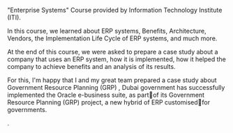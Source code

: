  "Enterprise Systems" Course provided by Information Technology Institute (ITI).

In this course, we learned about ERP systems, Benefits, Architecture, Vendors, the Implementation Life Cycle of ERP systems, and much more.

At the end of this course, we were asked to prepare a case study about a company that uses an ERP system, how it is implemented, how it helped the company to achieve benefits and an analysis of its results.

For this, I'm happy that I and my great team  prepared a case study about Government Resource Planning (GRP) , Dubai government has successfully implemented the Oracle e-business suite, as partof its Government Resource Planning (GRP) project, a new hybrid of ERP customisedfor governments.

.
